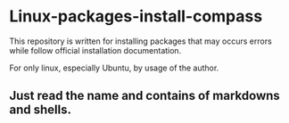 # Linux-packages-install-compass

This repository is written for installing packages that may occurs errors while follow official installation documentation.

For only linux, especially Ubuntu, by usage of the author.

## Just read the name and contains of markdowns and shells.